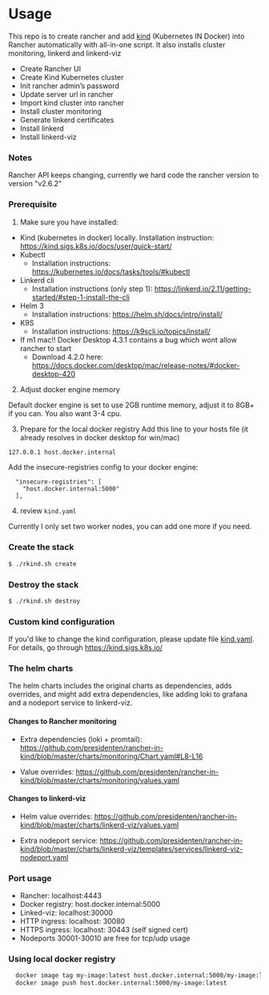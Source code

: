 # Usage

This repo is to create rancher and add [kind](https://github.com/kubernetes-sigs/kind) (Kubernetes IN Docker) into Rancher automatically with all-in-one script.
It also installs cluster monitoring, linkerd and linkerd-viz

* Create Rancher UI
* Create Kind Kubernetes cluster
* Init rancher admin’s password
* Update server url in rancher
* Import kind cluster into rancher
* Install cluster monitoring
* Generate linkerd certificates
* Install linkerd
* Install linkerd-viz

### Notes

Rancher API keeps changing, currently we hard code the rancher version to version "v2.6.2"

### Prerequisite

1) Make sure you have installed:
  - Kind (kubernetes in docker) locally.
    Installation instruction: https://kind.sigs.k8s.io/docs/user/quick-start/
  - Kubectl
    - Installation instructions: https://kubernetes.io/docs/tasks/tools/#kubectl
  - Linkerd cli
    - Installation instructions (only step 1): https://linkerd.io/2.11/getting-started/#step-1-install-the-cli
  - Helm 3
    - Installation instructions: https://helm.sh/docs/intro/install/
  - K9S
    - Installation instructions: https://k9scli.io/topics/install/
  - If m1 mac!! Docker Desktop 4.3.1 contains a bug which wont allow rancher to start
    - Download 4.2.0 here: https://docs.docker.com/desktop/mac/release-notes/#docker-desktop-420

2) Adjust docker engine memory

Default docker engine is set to use 2GB runtime memory, adjust it to 8GB+ if you can.
You also want 3-4 cpu.

3) Prepare for the local docker registry
Add this line to your hosts file (it already resolves in docker desktop for win/mac)
```bash
127.0.0.1 host.docker.internal
```
Add the insecure-registries config to your docker engine:

```
  "insecure-registries": [
    "host.docker.internal:5000"
  ],
```


4) review `kind.yaml`

Currently I only set two worker nodes, you can add one more if you need.

### Create the stack

```bash
$ ./rkind.sh create
```

### Destroy the stack

```bash
$ ./rkind.sh destroy
```
### Custom kind configuration

If you'd like to change the kind configuration, please update file [kind.yaml](kind.yaml). For details, go through https://kind.sigs.k8s.io/


### The helm charts

The helm charts includes the original charts as dependencies, adds overrides, and might add extra dependencies, like adding loki to grafana and a nodeport service to linkerd-viz.


#### Changes to Rancher monitoring

- Extra dependencies (loki + promtail):
  https://github.com/presidenten/rancher-in-kind/blob/master/charts/monitoring/Chart.yaml#L8-L16

- Value overrides:
  https://github.com/presidenten/rancher-in-kind/blob/master/charts/monitoring/values.yaml

#### Changes to linkerd-viz

- Helm value overrides:
  https://github.com/presidenten/rancher-in-kind/blob/master/charts/linkerd-viz/values.yaml

- Extra nodeport service:
  https://github.com/presidenten/rancher-in-kind/blob/master/charts/linkerd-viz/templates/services/linkerd-viz-nodeport.yaml



### Port usage

- Rancher: localhost:4443
- Docker registry: host.docker.internal:5000
- Linked-viz: localhost:30000
- HTTP ingress: localhost: 30080
- HTTPS ingress: localhost: 30443 (self signed cert)
- Nodeports 30001-30010 are free for tcp/udp usage


### Using local docker registry

```bash
  docker image tag my-image:latest host.docker.internal:5000/my-image:latest
  docker image push host.docker.internal:5000/my-image:latest
```
